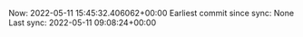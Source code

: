Now: 2022-05-11 15:45:32.406062+00:00 Earliest commit since sync: None Last sync: 2022-05-11 09:08:24+00:00
